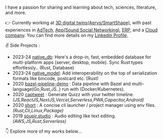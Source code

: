 I have a passion for sharing and learning about tech, sciences, literature, and more.

👉 Currently working at [3D digital twins(Aerys/SmartShape)](https://smartshape.com/), with past experiences in [AdTech](https://www.sublime.xyz/en), [App(Sound Social Networking)](https://thms.works/work/sounds-app), [ERP](http://www.imagina-international.com/), and a [Cloud company](https://www.apalia.net/).
You can find more details on my [Linkedin Profile](https://www.linkedin.com/in/vincent-herlemont-7a0034240/).

✌️ Side Projects :

- 2023-24 [native_db](https://github.com/vincent-herlemont/native_db): Here's a drop-in, fast, embedded database for multi-platform apps (server, desktop, mobile). Sync Rust types effortlessly.. (Rust, Database)
- 2023-24 [native_model](https://github.com/vincent-herlemont/native_model): Add interoperability on the top of serialization formats like bincode, postcard etc. (Rust)
- 2020 [bazel-pipeline-demo](https://github.com/vincent-herlemont/bazel-pipeline-demo) : Data pipeline with Bazel and multi-language(Go,Rust,JS..) run with (Docker/Kubernetes).
- 2020 [captweet](https://github.com/vincent-herlemont/captweet) : Generate Quizz with your twitter timeline. _(JS,ReactJS,NextJS,Vercel,Serverless,PWA,Capacitor,Android)_
- 2020 [short](https://github.com/vincent-herlemont/short) : A concise cli launcher / project manager using env files. _(Rust,Cli,Linux,Package)_
- 2019 [soupir.studio](https://github.com/vincent-herlemont/soupir.studio-post-mortem) : Audio editing like text editing. _(AWS,JS,Rust,Serverless)_

👇 Explore more of my works below...
